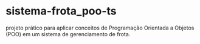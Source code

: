# sistema-frota_poo-ts
projeto prático para aplicar conceitos de Programação Orientada a Objetos (POO) em um sistema de gerenciamento de frota.
